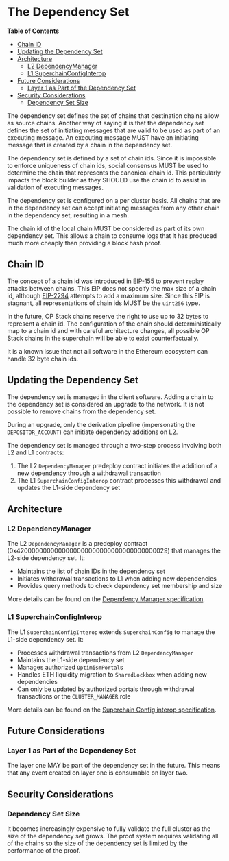 # The Dependency Set

<!-- START doctoc generated TOC please keep comment here to allow auto update -->
<!-- DON'T EDIT THIS SECTION, INSTEAD RE-RUN doctoc TO UPDATE -->
**Table of Contents**

- [Chain ID](#chain-id)
- [Updating the Dependency Set](#updating-the-dependency-set)
- [Architecture](#architecture)
  - [L2 DependencyManager](#l2-dependencymanager)
  - [L1 SuperchainConfigInterop](#l1-superchainconfiginterop)
- [Future Considerations](#future-considerations)
  - [Layer 1 as Part of the Dependency Set](#layer-1-as-part-of-the-dependency-set)
- [Security Considerations](#security-considerations)
  - [Dependency Set Size](#dependency-set-size)

<!-- END doctoc generated TOC please keep comment here to allow auto update -->

The dependency set defines the set of chains that destination chains allow as source chains. Another way of
saying it is that the dependency set defines the set of initiating messages that are valid to be used
as part of an executing message. An executing message MUST have an initiating message that is created by a chain
in the dependency set.

The dependency set is defined by a set of chain ids. Since it is impossible to enforce uniqueness of chain ids,
social consensus MUST be used to determine the chain that represents the canonical chain id. This
particularly impacts the block builder as they SHOULD use the chain id to assist in validation
of executing messages.

The dependency set is configured on a per cluster basis. All chains that are in the dependency set
can accept initiating messages from any other chain in the dependency set, resulting in a mesh.

The chain id of the local chain MUST be considered as part of its own dependency set. This allows a chain
to consume logs that it has produced much more cheaply than providing a block hash proof.

## Chain ID

The concept of a chain id was introduced in [EIP-155](https://eips.ethereum.org/EIPS/eip-155) to prevent
replay attacks between chains. This EIP does not specify the max size of a chain id, although
[EIP-2294](https://eips.ethereum.org/EIPS/eip-2294) attempts to add a maximum size. Since this EIP is
stagnant, all representations of chain ids MUST be the `uint256` type.

In the future, OP Stack chains reserve the right to use up to 32 bytes to represent a chain id. The
configuration of the chain should deterministically map to a chain id and with careful architecture
changes, all possible OP Stack chains in the superchain will be able to exist counterfactually.

It is a known issue that not all software in the Ethereum ecosystem can handle 32 byte chain ids.

## Updating the Dependency Set

The dependency set is managed in the client software. Adding a chain to the dependency set is
considered an upgrade to the network. It is not possible to remove chains from the dependency set.

During an upgrade, only the derivation pipeline (impersonating the `DEPOSITOR_ACCOUNT`)
can initiate dependency additions on L2.

The dependency set is managed through a two-step process involving both L2 and L1 contracts:

1. The L2 `DependencyManager` predeploy contract initiates the addition of a new dependency through a withdrawal transaction
2. The L1 `SuperchainConfigInterop` contract processes this withdrawal and updates the L1-side dependency set

## Architecture

### L2 DependencyManager

The L2 `DependencyManager` is a predeploy contract (0x4200000000000000000000000000000000000029)
that manages the L2-side dependency set. It:

- Maintains the list of chain IDs in the dependency set
- Initiates withdrawal transactions to L1 when adding new dependencies
- Provides query methods to check dependency set membership and size

More details can be found on the [Dependency Manager specification](./predeploys.md#dependencymanager).

### L1 SuperchainConfigInterop

The L1 `SuperchainConfigInterop` extends `SuperchainConfig` to manage the L1-side dependency set. It:

- Processes withdrawal transactions from L2 `DependencyManager`
- Maintains the L1-side dependency set
- Manages authorized `OptimismPortal`s
- Handles ETH liquidity migration to `SharedLockbox` when adding new dependencies
- Can only be updated by authorized portals through withdrawal transactions or the `CLUSTER_MANAGER` role

More details can be found on the [Superchain Config interop specification](./superchain-config.md#Overview).

## Future Considerations

### Layer 1 as Part of the Dependency Set

The layer one MAY be part of the dependency set in the future. This means that any event
created on layer one is consumable on layer two.

## Security Considerations

### Dependency Set Size

It becomes increasingly expensive to fully validate the full cluster as the size of the dependency
set grows. The proof system requires validating all of the chains so the size of the dependency
set is limited by the performance of the proof.
